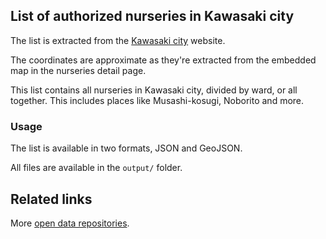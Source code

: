 ## List of authorized nurseries in Kawasaki city

The list is extracted from the [Kawasaki city](http://www.city.kawasaki.jp/kurashi/category/17-2-10-1-0-0-0-0-0-0.html) website.

The coordinates are approximate as they're extracted from the embedded map in the nurseries detail page.

This list contains all nurseries in Kawasaki city, divided by ward, or all together. This includes places like Musashi-kosugi, Noborito and more.

### Usage

The list is available in two formats, JSON and GeoJSON.

All files are available in the `output/` folder.

## Related links

More [open data repositories](https://github.com/piuccio?utf8=%E2%9C%93&tab=repositories&q=open-data-jp&type=&language=).